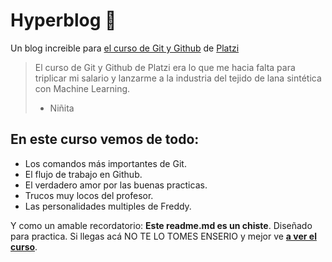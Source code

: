 # Hyperblog 💚
Un blog increible para [el curso de Git y Github](https://platzi.com/cursos/git-github/ "el curso de Git y Github") de [Platzi](https://platzi.com/ "Platzi")
>El curso de Git y Github de Platzi era lo que me hacia falta para triplicar mi salario y lanzarme a la industria del tejido de lana sintética con Machine Learning.
>- Niñita

## En este curso vemos de todo:
* Los comandos más importantes de Git.
* El flujo de trabajo en Github.
* El verdadero amor por las buenas practicas.
* Trucos muy locos del profesor.
* Las personalidades multiples de Freddy.

Y como un amable recordatorio: **Este readme.md es un chiste**. Diseñado para practica. Si llegas acá NO TE LO TOMES ENSERIO y mejor ve [**a ver el curso**](https://platzi.com/cursos/git-github/ "a ver el curso").